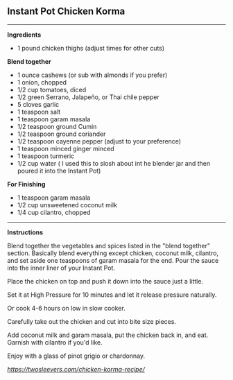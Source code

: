 ## Instant Pot Chicken Korma
---
**Ingredients**
- 1 pound chicken thighs (adjust times for other cuts)

**Blend together**
- 1 ounce cashews (or sub with almonds if you prefer)
- 1 onion, chopped
- 1/2 cup tomatoes, diced
- 1/2 green Serrano, Jalapeño, or Thai chile pepper
- 5 cloves garlic
- 1 teaspoon salt
- 1 teaspoon garam masala
- 1/2 teaspoon ground Cumin
- 1/2 teaspoon ground coriander
- 1/2 teaspoon cayenne pepper (adjust to your preference)
- 1 teaspoon minced ginger minced
- 1 teaspoon turmeric
- 1/2 cup water ( I used this to slosh about int he blender jar and then poured it into the Instant Pot)

**For Finishing**
- 1 teaspoon garam masala
- 1/2 cup unsweetened coconut milk
- 1/4 cup cilantro, chopped


****
**Instructions**

Blend together the vegetables and spices listed in the "blend together" section. Basically blend everything except chicken, coconut milk, cilantro, and set aside one teaspoons of garam masala for the end.
Pour the sauce into the inner liner of your Instant Pot.

Place the chicken on top and push it down into the sauce just a little.

Set it at High Pressure for 10 minutes and let it release pressure naturally.

Or cook 4-6 hours on low in slow cooker.

Carefully take out the chicken and cut into bite size pieces.

Add coconut milk and garam masala, put the chicken back in, and eat.
Garnish with cilantro if you'd like.

Enjoy with a glass of pinot grigio or chardonnay.

*https://twosleevers.com/chicken-korma-recipe/*

